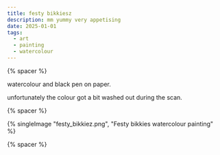 ```yaml
---
title: festy bikkiesz
description: mm yummy very appetising
date: 2025-01-01
tags:
  - art
  - painting
  - watercolour
---
```


{% spacer %}

watercolour and black pen on paper.

unfortunately the colour got a bit washed out during the scan.

{% spacer %}

{% singleImage "festy_bikkiez.png", "Festy bikkies watercolour painting" %}

{% spacer %}

